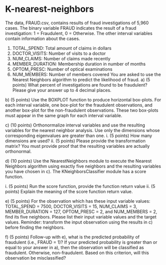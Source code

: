 # K-nearest-neighbors
The data, FRAUD.csv, contains results of fraud investigations of 5,960 cases.  The binary variable FRAUD indicates the result of a fraud investigation: 1 = Fraudulent, 0 = Otherwise.  The other interval variables contain information about the cases.
1.	TOTAL_SPEND: Total amount of claims in dollars
2.	DOCTOR_VISITS: Number of visits to a doctor  
3.	NUM_CLAIMS: Number of claims made recently
4.	MEMBER_DURATION: Membership duration in number of months
5.	OPTOM_PRESC: Number of optical examinations
6.	NUM_MEMBERS: Number of members covered
You are asked to use the Nearest Neighbors algorithm to predict the likelihood of fraud.
a)	(5 points) What percent of investigations are found to be fraudulent?  Please give your answer up to 4 decimal places.

b)	(5 points) Use the BOXPLOT function to produce horizontal box-plots.  For each interval variable, one box-plot for the fraudulent observations, and another box-plot for the non-fraudulent observations.  These two box-plots must appear in the same graph for each interval variable.

c)	(10 points) Orthonormalize interval variables and use the resulting variables for the nearest neighbor analysis. Use only the dimensions whose corresponding eigenvalues are greater than one.
i.	(5 points) How many dimensions are used?
ii.	(5 points) Please provide the transformation matrix?  You must provide proof that the resulting variables are actually orthonormal.

d)	(10 points) Use the NearestNeighbors module to execute the Nearest Neighbors algorithm using exactly five neighbors and the resulting variables you have chosen in c).  The KNeighborsClassifier module has a score function.

i.	(5 points) Run the score function, provide the function return value
ii.	(5 points) Explain the meaning of the score function return value.

e)	(5 points) For the observation which has these input variable values: TOTAL_SPEND = 7500, DOCTOR_VISITS = 15, NUM_CLAIMS = 3, MEMBER_DURATION = 127, OPTOM_PRESC = 2, and NUM_MEMBERS = 2, find its five neighbors.  Please list their input variable values and the target values. Reminder: transform the input observation using the results in c) before finding the neighbors.

f)	(5 points) Follow-up with e), what is the predicted probability of fraudulent (i.e., FRAUD = 1)?  If your predicted probability is greater than or equal to your answer in a), then the observation will be classified as fraudulent.  Otherwise, non-fraudulent.  Based on this criterion, will this observation be misclassified?
